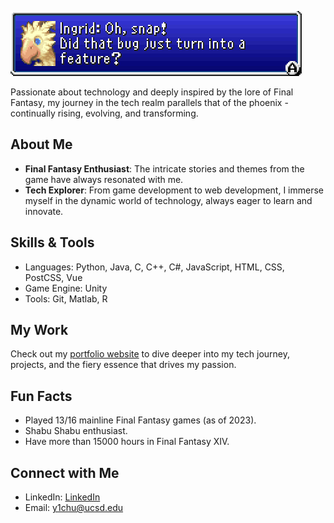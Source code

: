 ![Phoenix Banner](https://github.com/y1chu/y1chu/blob/main/ff5-Ingrid%20Oh%20snap%20Did%20that%20bug%20just%20turn%20into%20a%20feature.png)

Passionate about technology and deeply inspired by the lore of Final Fantasy, my journey in the tech realm parallels that of the phoenix - continually rising, evolving, and transforming.

## About Me

- **Final Fantasy Enthusiast**: The intricate stories and themes from the game have always resonated with me.
- **Tech Explorer**: From game development to web development, I immerse myself in the dynamic world of technology, always eager to learn and innovate.

## Skills & Tools

- Languages: Python, Java, C, C++, C#, JavaScript, HTML, CSS, PostCSS, Vue
- Game Engine: Unity
- Tools: Git, Matlab, R

## My Work

Check out my [portfolio website](https://y1chu.github.io/Phoenix/) to dive deeper into my tech journey, projects, and the fiery essence that drives my passion.

## Fun Facts

- Played 13/16 mainline Final Fantasy games (as of 2023).
- Shabu Shabu enthusiast.
- Have more than 15000 hours in Final Fantasy XIV.

## Connect with Me

- LinkedIn: [LinkedIn](https://www.linkedin.com/in/ying-chen-chu/)
- Email: y1chu@ucsd.edu
